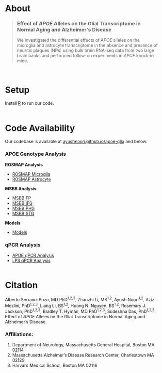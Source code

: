 # About
> ### Effect of *APOE* Alleles on the Glial Transcriptome in Normal Aging and Alzheimer's Disease
> We investigated the differential effects of *APOE* alleles on the microglia and astrocyte transcriptome in the absence and presence of neuritic plaques (NPs) using bulk brain RNA-seq data from two large brain banks and performed follow-on experiments in *APOE* knock-in mice.

<br>

# Setup
Install [R](https://www.r-project.org/) to run our code.
<br><br>

# Code Availability
Our codebase is available at [ayushnoori.github.io/apoe-glia](https://ayushnoori.github.io/apoe-glia/) and below:

### APOE Genotype Analysis

**ROSMAP Analysis**
* [ROSMAP Microglia](https://ayushnoori.github.io/apoe-glia/APOE%20Genotype%20Analysis/ROSMAP%20Microglia.html)
* [ROSMAP Astrocyte](https://ayushnoori.github.io/apoe-glia/APOE%20Genotype%20Analysis/ROSMAP%20Astrocyte.html)

**MSBB Analysis**
* [MSBB FP](https://ayushnoori.github.io/apoe-glia/APOE%20Genotype%20Analysis/MSBB%20FP.html)
* [MSBB IFG](https://ayushnoori.github.io/apoe-glia/APOE%20Genotype%20Analysis/MSBB%20IFG.html)
* [MSBB PHG](https://ayushnoori.github.io/apoe-glia/APOE%20Genotype%20Analysis/MSBB%20PHG.html)
* [MSBB STG](https://ayushnoori.github.io/apoe-glia/APOE%20Genotype%20Analysis/MSBB%20STG.html)

**Models**
* [Models](https://ayushnoori.github.io/apoe-glia/APOE%20Genotype%20Analysis/Models.html)

### qPCR Analysis
* [APOE qPCR Analysis](https://ayushnoori.github.io/apoe-glia/qPCR%20Analysis/APOE%20qPCR%20Analysis.html)
* [LPS qPCR Analysis](https://ayushnoori.github.io/apoe-glia/qPCR%20Analysis/LPS%20qPCR%20Analysis.html)
<br><br>

# Citation
Alberto Serrano-Pozo, MD PhD<sup>1,2,3</sup>, Zhaozhi Li, MS<sup>1,2</sup>, Ayush Noori<sup>1,2</sup>, Aziz Mezlini, PhD<sup>1,2,3</sup>, Liang Li, BS<sup>1,2</sup>, Huong N. Nguyen, BS<sup>1,2</sup>, Rosemary J. Jackson, PhD<sup>1,2,3</sup>, Bradley T. Hyman, MD PhD<sup>1,2,3</sup>, Sudeshna Das, PhD<sup>1,2,3</sup>. Effect of *APOE* Alleles on the Glial Transcriptome in Normal Aging and Alzheimer’s Disease.

### Affiliations:
1. Department of Neurology, Massachusetts General Hospital, Boston MA 02114
2. Massachusetts Alzheimer’s Disease Research Center, Charlestown MA 02129
3. Harvard Medical School, Boston MA 02116